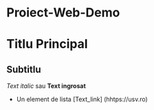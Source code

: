 # Proiect-Web-Demo 
# Titlu Principal
## Subtitlu
*Text italic* sau **Text ingrosat**
- Un element de lista
[Text_link] (hhtps://usv.ro)